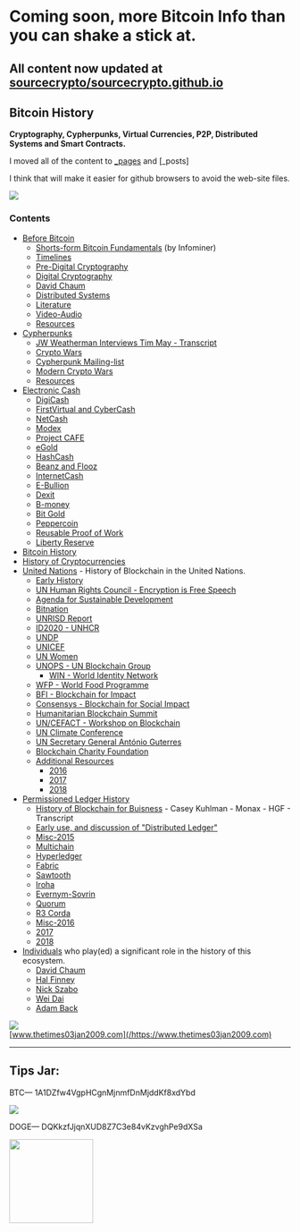 # Coming soon, more Bitcoin Info than you can shake a stick at.

## All content now updated at [sourcecrypto/sourcecrypto.github.io](https://github.com/sourcecrypto/sourcecrypto.github.io/)

## Bitcoin History
**Cryptography, Cypherpunks, Virtual Currencies, P2P, Distributed Systems and Smart Contracts.**

I moved all of the content to [_pages](_pages) and [_posts]

I think that will make it easier for github browsers to avoid the web-site files.

<img src="https://bitcoin-nerds.xyz/bitcoin-history/bitcoin-history.png">

### Contents

* <a href="_pages/before-bitcoin">Before Bitcoin</a>
  * <a href="_pages/before-bitcoin#short-form-bitcoin-fundamentals-">Shorts-form Bitcoin Fundamentals</a> (by Infominer)
  * <a href="_pages/before-bitcoin#timelines-">Timelines</a>
  * <a href="_pages/before-bitcoin#pre-digital-cryptography-">Pre-Digital Cryptography</a>
  * <a href="_pages/before-bitcoin#digital-cryptography-">Digital Cryptography</a>
  * <a href="_pages/before-bitcoin#david-chaum-">David Chaum</a>
  * <a href="_pages/before-bitcoin#distributed-systems-">Distributed Systems</a>
  * <a href="_pages/before-bitcoin#literature-">Literature</a>
  * <a href="_pages/before-bitcoin#video-Audio-">Video-Audio</a>
  * <a href="_pages/before-bitcoin#resources-">Resources</a>
* <a href="_pages/before-bitcoin/cypherpunks.html">Cypherpunks</a>
  * <a href="_pages/before-bitcoin/JW-Weatherman-Interview-Tim-May.html">JW Weatherman Interviews Tim May - Transcript</a>
  * <a href="_pages/before-bitcoin/cypherpunks.html#crypto-wars-">Crypto Wars</a>
  * <a href="_pages/before-bitcoin/cypherpunks.html#cypherpunk-mailinglist-">Cypherpunk Mailing-list</a>
  * <a href="_pages/before-bitcoin/cypherpunks.html#modern-crypto-wars-">Modern Crypto Wars</a>
  * <a href="_pages/before-bitcoin/cypherpunks.html#resources-">Resources</a>
* <a href="_pages/before-bitcoin/electronic-cash.html">Electronic Cash</a>
  * <a href="_pages/before-bitcoin/electronic-cash.html#digicash-">DigiCash</a>
  * <a href="_pages/before-bitcoin/electronic-cash.html#firstvirtual-and-cybercash-">FirstVirtual and CyberCash</a>
  * <a href="_pages/before-bitcoin/electronic-cash.html#netcash-">NetCash</a>
  * <a href="_pages/before-bitcoin/electronic-cash.html#modex-">Modex</a>
  * <a href="_pages/before-bitcoin/electronic-cash.html#project-caf%C3%A9-">Project CAFE</a>
  * <a href="_pages/before-bitcoin/electronic-cash.html#egold-">eGold</a>
  * <a href="_pages/before-bitcoin/electronic-cash.html#hashcash-">HashCash</a>
  * <a href="_pages/before-bitcoin/electronic-cash.html#beenz-and-flooz-">Beanz and Flooz</a>
  * <a href="_pages/before-bitcoin/electronic-cash.html#internetcash-">InternetCash</a>
  * <a href="_pages/before-bitcoin/electronic-cash.html#e-bullion-">E-Bullion</a>
  * <a href="_pages/before-bitcoin/electronic-cash.html#dexit-">Dexit</a>
  * <a href="_pages/before-bitcoin/electronic-cash.html#b-money-">B-money</a>
  * <a href="_pages/before-bitcoin/electronic-cash.html#bit-gold-">Bit Gold</a>
  * <a href="_pages/before-bitcoin/electronic-cash.html#peppercoin-">Peppercoin</a>
  * <a href="_pages/before-bitcoin/electronic-cash.html#reusable-proof-of-work-">Reusable Proof of Work</a>
  * <a href="_pages/before-bitcoin/electronic-cash.html#liberty-reserve-">Liberty Reserve</a>
* <a href="_pages/bitcoin-history.html">Bitcoin History</a> 
* <a href="_pages/cryptocurrencies.html">History of Cryptocurrencies</a>
* <a href="_pages/UnitedNations.html">United Nations</a> - History of Blockchain in the United Nations.
  * <a href="_pages/UnitedNations.html#early-history-">Early History</a>
  * <a href="_pages/UnitedNations.html#un-human-rights-council---encryption-is-free-speech-">UN Human Rights Council - Encryption is Free Speech</a>
  * <a href="_pages/UnitedNations.html#agenda-for-sustainable-development-">Agenda for Sustainable Development</a>
  * <a href="_pages/UnitedNations.html#bitnation-">Bitnation</a>
  * <a href="_pages/UnitedNations.html#unrisd-report-">UNRISD Report</a>
  * <a href="_pages/UnitedNations.html#id2020---unhcr-">ID2020 - UNHCR</a>
  * <a href="_pages/UnitedNations.html#undp-">UNDP</a>
  * <a href="_pages/UnitedNations.html#unicef-">UNICEF</a>
  * <a href="_pages/UnitedNations.html#un-women-">UN Women</a>
  * <a href="_pages/UnitedNations.html#unops---un-blockchain-group-">UNOPS - UN Blockchain Group</a>
    * <a href="_pages/UnitedNations.html#win---world-identity-network-">WIN - World Identity Network</a>  
  * <a href="_pages/UnitedNations.html#wfp---world-food-programme-">WFP - World Food Programme</a>
  * <a href="_pages/UnitedNations.html#bfi---blockchain-for-impact">BFI - Blockchain for Impact</a>
  * <a href="_pages/UnitedNations.html#consensys---blockchain-for-social-impact">Consensys - Blockchain for Social Impact</a>
  * <a href="_pages/UnitedNations.html#humanitarian-blockchain-summit-">Humanitarian Blockchain Summit</a>
  * <a href="_pages/UnitedNations.html#un-cefact---workshop-on-blockchain-">UN/CEFACT - Workshop on Blockchain</a>
  * <a href="_pages/UnitedNations.html#un-climate-conference-">UN Climate Conference</a>
  * <a href="_pages/UnitedNations.html#un-secretary-general-antonio-guterres-">UN Secretary General António Guterres</a>
  * <a href="_pages/UnitedNations.html#blockchain-charity-foundation-">Blockchain Charity Foundation</a>
  * <a href="_pages/UnitedNations.html#additional-resources-">Additional Resources</a>
    * <a href="_pages/UnitedNations.html#2016-">2016</a>
    * <a href="_pages/UnitedNations.html#2017-">2017</a>
    * <a href="_pages/UnitedNations.html#2018-">2018</a>
* <a href="_pages/DLT/permissioned.html">Permissioned Ledger History</a>
  * <a href="_pages/DLT/History-of-Blockchains-for-Business-Casey-Kuhlman-Monax-HGF.html">History of Blockchain for Buisness</a> - Casey Kuhlman - Monax - HGF - Transcript
  * <a href="_pages/DLT/permissioned.html#early-use-and-discussion-of-distributed-ledger-">Early use, and discussion of "Distributed Ledger"</a>
  * <a href="_pages/DLT/permissioned.html#misc-2015-">Misc-2015</a>
  * <a href="_pages/DLT/permissioned.html#multichain-">Multichain</a>
  * <a href="_pages/DLT/permissioned.html#hyperledger-">Hyperledger</a>
  * <a href="_pages/DLT/permissioned.html#fabric-">Fabric</a>
  * <a href="_pages/DLT/permissioned.html#sawtooth-">Sawtooth</a>
  * <a href="_pages/DLT/permissioned.html#iroha-">Iroha</a>
  * <a href="_pages/DLT/permissioned.html#evernym-sovrin-">Evernym-Sovrin</a>
  * <a href="_pages/DLT/permissioned.html#quorum-">Quorum</a>
  * <a href="_pages/DLT/permissioned.html#r3---corda-">R3 Corda</a>
  * <a href="_pages/DLT/permissioned.html#misc-2016-">Misc-2016</a>
  * <a href="_pages/DLT/permissioned.html#2017-">2017</a>
  * <a href="_pages/DLT/permissioned.html#2018-">2018</a>
* <a href="_pages/people">Individuals</a> who play(ed) a significant role in the history of this ecosystem.
  * <a href="_pages/people/david-chaum.html">David Chaum</a>
  * <a href="_pages/people/hal-finney.html">Hal Finney</a>
  * <a href="_pages/people/nick-szabo.html">Nick Szabo</a>
  * <a href="_pages/people/wei-dai.html">Wei Dai</a>
  * <a href="_pages/people/adam-back.html">Adam Back</a>

![](https://i.imgur.com/DCLD6XA.png)<br>
[www.thetimes03jan2009.com](/https://www.thetimes03jan2009.com)

---

## Tips Jar:

BTC— 1A1DZfw4VgpHCgnMjnmfDnMjddKf8xdYbd

![](https://imgur.com/yXLLm9Bl.png) 

DOGE— DQKkzfJjqnXUD8Z7C3e84vKzvghPe9dXSa

<img src="https://imgur.com/z316u0c.png" width="150"> 
 

